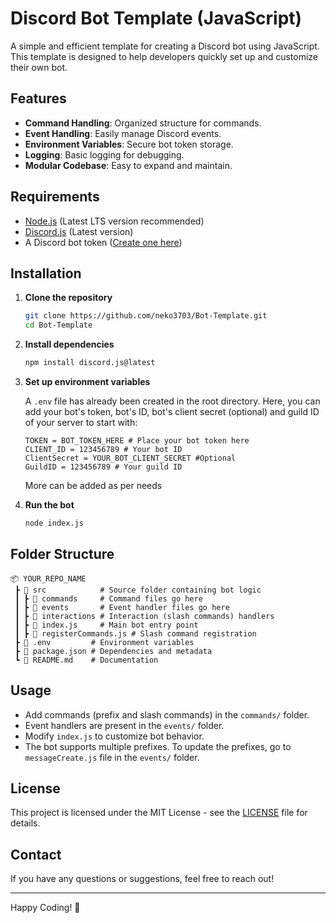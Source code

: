 # Discord Bot Template (JavaScript)

A simple and efficient template for creating a Discord bot using JavaScript. This template is designed to help developers quickly set up and customize their own bot.

## Features

- **Command Handling**: Organized structure for commands.
- **Event Handling**: Easily manage Discord events.
- **Environment Variables**: Secure bot token storage.
- **Logging**: Basic logging for debugging.
- **Modular Codebase**: Easy to expand and maintain.

## Requirements

- [Node.js](https://nodejs.org/) (Latest LTS version recommended)
- [Discord.js](https://discord.js.org/) (Latest version)
- A Discord bot token ([Create one here](https://discord.com/developers/applications))

## Installation

1. **Clone the repository**

   ```bash
   git clone https://github.com/neko3703/Bot-Template.git
   cd Bot-Template
   ```

2. **Install dependencies**

   ```bash
   npm install discord.js@latest
   ```

3. **Set up environment variables**

   A `.env` file has already been created in the root directory. Here, you can add your bot's token, bot's ID, bot's client secret (optional) and guild ID of your server to start with:

   ```env
   TOKEN = BOT_TOKEN_HERE # Place your bot token here
   CLIENT_ID = 123456789 # Your bot ID
   ClientSecret = YOUR_BOT_CLIENT_SECRET #Optional
   GuildID = 123456789 # Your guild ID
   ```
   More can be added as per needs

4. **Run the bot**

   ```bash
   node index.js
   ```

## Folder Structure

```
📦 YOUR_REPO_NAME
 ┣ 📂 src            # Source folder containing bot logic
 ┃ ┣ 📂 commands     # Command files go here
 ┃ ┣ 📂 events       # Event handler files go here
 ┃ ┣ 📂 interactions # Interaction (slash commands) handlers
 ┃ ┣ 📜 index.js     # Main bot entry point
 ┃ ┣ 📜 registerCommands.js # Slash command registration
 ┣ 📜 .env         # Environment variables
 ┣ 📜 package.json # Dependencies and metadata
 ┗ 📜 README.md    # Documentation
```

## Usage

- Add commands (prefix and slash commands) in the `commands/` folder.
- Event handlers are present in the `events/` folder.
- Modify `index.js` to customize bot behavior.
- The bot supports multiple prefixes. To update the prefixes, go to `messageCreate.js` file in the `events/` folder.

## License

This project is licensed under the MIT License - see the [LICENSE](https://mit-license.org/) file for details.

## Contact

If you have any questions or suggestions, feel free to reach out!

---
Happy Coding! 🚀
